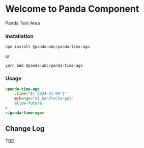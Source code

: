 # Welcome to Panda Component
Panda Text Area

### Installation
```npm install @panda-wbc/panda-time-ago```

or 

```yarn add @panda-wbc/panda-time-ago```

### Usage

```html
<panda-time-ago
	.time="${'2024-01-09'}"
	@change="${_handleChange}"
	allow-future
>
</panda-time-ago>
```

## Change Log

TBD